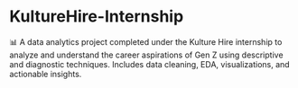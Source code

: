 # KultureHire-Internship
📊 A data analytics project completed under the Kulture Hire internship to analyze and understand the career aspirations of Gen Z using descriptive and diagnostic techniques. Includes data cleaning, EDA, visualizations, and actionable insights.
